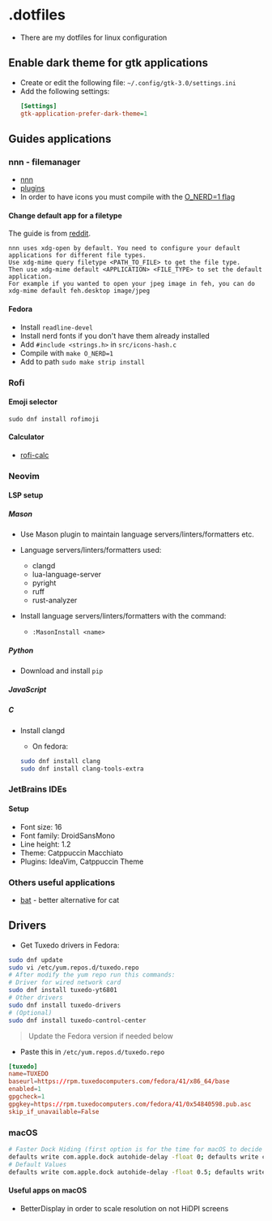 # .dotfiles

- There are my dotfiles for linux configuration

## Enable dark theme for gtk applications

- Create or edit the following file: `~/.config/gtk-3.0/settings.ini`
- Add the following settings:
    ```ini
    [Settings]
    gtk-application-prefer-dark-theme=1
    ```

## Guides applications

### nnn - filemanager

- [nnn](https://github.com/jarun/nnn/tree/master)
- [plugins](https://github.com/jarun/nnn/tree/master/plugins)
- In order to have icons you must compile with the [O_NERD=1 flag](https://github.com/jarun/nnn/wiki/Advanced-use-cases#to-enable-nerdfont-icons)

#### Change default app for a filetype

The guide is from [reddit](https://www.reddit.com/r/linux4noobs/comments/jc7vcx/nnn_how_to_open_file_directly/).

```
nnn uses xdg-open by default. You need to configure your default applications for different file types.
Use xdg-mime query filetype <PATH_TO_FILE> to get the file type.
Then use xdg-mime default <APPLICATION> <FILE_TYPE> to set the default application.
For example if you wanted to open your jpeg image in feh, you can do xdg-mime default feh.desktop image/jpeg
```


#### Fedora

- Install `readline-devel`
- Install nerd fonts if you don't have them already installed
- Add `#include <strings.h>` in `src/icons-hash.c`
- Compile with `make O_NERD=1`
- Add to path `sudo make strip install`

### Rofi

#### Emoji selector

```
sudo dnf install rofimoji
```

#### Calculator

- [rofi-calc](https://github.com/svenstaro/rofi-calc)

### Neovim




#### LSP setup

##### Mason

- Use Mason plugin to maintain language servers/linters/formatters etc.
- Language servers/linters/formatters used:
    - clangd
    - lua-language-server
    - pyright
    - ruff
    - rust-analyzer

- Install language servers/linters/formatters with the command:
    - `:MasonInstall <name>`

##### Python

- Download and install `pip`

##### JavaScript

##### C

- Install clangd

    - On fedora:

    ```sh
    sudo dnf install clang
    sudo dnf install clang-tools-extra
    ```

### JetBrains IDEs

#### Setup

- Font size: 16
- Font family: DroidSansMono
- Line height: 1.2
- Theme: Catppuccin Macchiato
- Plugins: IdeaVim, Catppuccin Theme


### Others useful applications

- [bat](https://github.com/sharkdp/bat) - better alternative for cat


## Drivers

- Get Tuxedo drivers in Fedora:
```sh
sudo dnf update
sudo vi /etc/yum.repos.d/tuxedo.repo
# After modify the yum repo run this commands:
# Driver for wired network card
sudo dnf install tuxedo-yt6801
# Other drivers
sudo dnf install tuxedo-drivers
# (Optional)
sudo dnf install tuxedo-control-center
```

> Update the Fedora version if needed below

- Paste this in `/etc/yum.repos.d/tuxedo.repo`
```toml
[tuxedo]
name=TUXEDO
baseurl=https://rpm.tuxedocomputers.com/fedora/41/x86_64/base
enabled=1
gpgcheck=1
gpgkey=https://rpm.tuxedocomputers.com/fedora/41/0x54840598.pub.asc
skip_if_unavailable=False
```

### macOS

```zsh
# Faster Dock Hiding (first option is for the time for macOS to decide to display the dock, and the second one is for how long to display/hide the dock)
defaults write com.apple.dock autohide-delay -float 0; defaults write com.apple.dock autohide-time-modifier -int 0;killall Dock
# Default Values
defaults write com.apple.dock autohide-delay -float 0.5; defaults write com.apple.dock autohide-time-modifier -int 0.5 ;killall Dock
```

#### Useful apps on macOS

- BetterDisplay in order to scale resolution on not HiDPI screens


